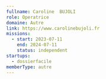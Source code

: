 ```yaml
---
fullname: Caroline  BUJOLI
role: Operatrice
domaine: Autre
link: https://www.carolinebujoli.fr
missions:
  - start: 2023-07-11
    end: 2024-07-11
    status: independent
startups:
  - dossierfacile
memberType: autre
---
```

